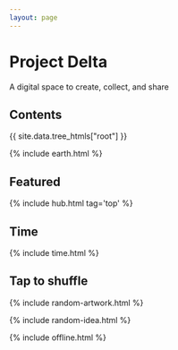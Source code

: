 ```yaml
---
layout: page
---
```



# Project Delta 

A digital space to create, collect, and share

## Contents

<div style="margin-top:0.5rem">
{{ site.data.tree_htmls["root"] }}
</div>


{% include earth.html %}


## Featured

{% include hub.html tag='top' %}


## Time 
{% include time.html %}

## Tap to shuffle   

{% include random-artwork.html %}

{% include random-idea.html %}

{% include offline.html  %}

